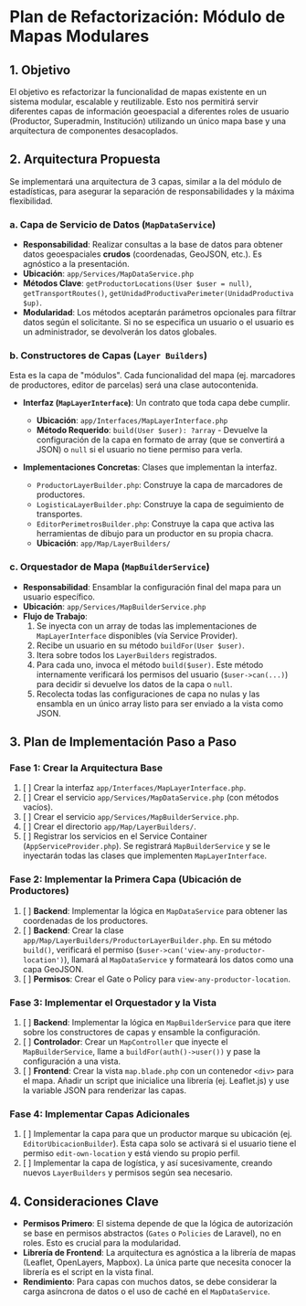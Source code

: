# Plan de Refactorización: Módulo de Mapas Modulares

## 1. Objetivo

El objetivo es refactorizar la funcionalidad de mapas existente en un sistema modular, escalable y reutilizable. Esto nos permitirá servir diferentes capas de información geoespacial a diferentes roles de usuario (Productor, Superadmin, Institución) utilizando un único mapa base y una arquitectura de componentes desacoplados.

## 2. Arquitectura Propuesta

Se implementará una arquitectura de 3 capas, similar a la del módulo de estadísticas, para asegurar la separación de responsabilidades y la máxima flexibilidad.

### a. Capa de Servicio de Datos (`MapDataService`)

*   **Responsabilidad**: Realizar consultas a la base de datos para obtener datos geoespaciales **crudos** (coordenadas, GeoJSON, etc.). Es agnóstico a la presentación.
*   **Ubicación**: `app/Services/MapDataService.php`
*   **Métodos Clave**: `getProductorLocations(User $user = null)`, `getTransportRoutes()`, `getUnidadProductivaPerimeter(UnidadProductiva $up)`.
*   **Modularidad**: Los métodos aceptarán parámetros opcionales para filtrar datos según el solicitante. Si no se especifica un usuario o el usuario es un administrador, se devolverán los datos globales.

### b. Constructores de Capas (`Layer Builders`)

Esta es la capa de "módulos". Cada funcionalidad del mapa (ej. marcadores de productores, editor de parcelas) será una clase autocontenida.

*   **Interfaz (`MapLayerInterface`)**: Un contrato que toda capa debe cumplir.
    *   **Ubicación**: `app/Interfaces/MapLayerInterface.php`
    *   **Método Requerido**: `build(User $user): ?array` - Devuelve la configuración de la capa en formato de array (que se convertirá a JSON) o `null` si el usuario no tiene permiso para verla.

*   **Implementaciones Concretas**: Clases que implementan la interfaz.
    *   `ProductorLayerBuilder.php`: Construye la capa de marcadores de productores.
    *   `LogisticaLayerBuilder.php`: Construye la capa de seguimiento de transportes.
    *   `EditorPerimetrosBuilder.php`: Construye la capa que activa las herramientas de dibujo para un productor en su propia chacra.
    *   **Ubicación**: `app/Map/LayerBuilders/`

### c. Orquestador de Mapa (`MapBuilderService`)

*   **Responsabilidad**: Ensamblar la configuración final del mapa para un usuario específico.
*   **Ubicación**: `app/Services/MapBuilderService.php`
*   **Flujo de Trabajo**:
    1.  Se inyecta con un array de todas las implementaciones de `MapLayerInterface` disponibles (vía Service Provider).
    2.  Recibe un usuario en su método `buildFor(User $user)`.
    3.  Itera sobre todos los `LayerBuilders` registrados.
    4.  Para cada uno, invoca el método `build($user)`. Este método internamente verificará los permisos del usuario (`$user->can(...)`) para decidir si devuelve los datos de la capa o `null`.
    5.  Recolecta todas las configuraciones de capa no nulas y las ensambla en un único array listo para ser enviado a la vista como JSON.

## 3. Plan de Implementación Paso a Paso

### Fase 1: Crear la Arquitectura Base

1.  [ ] Crear la interfaz `app/Interfaces/MapLayerInterface.php`.
2.  [ ] Crear el servicio `app/Services/MapDataService.php` (con métodos vacíos).
3.  [ ] Crear el servicio `app/Services/MapBuilderService.php`.
4.  [ ] Crear el directorio `app/Map/LayerBuilders/`.
5.  [ ] Registrar los servicios en el Service Container (`AppServiceProvider.php`). Se registrará `MapBuilderService` y se le inyectarán todas las clases que implementen `MapLayerInterface`.

### Fase 2: Implementar la Primera Capa (Ubicación de Productores)

1.  [ ] **Backend**: Implementar la lógica en `MapDataService` para obtener las coordenadas de los productores.
2.  [ ] **Backend**: Crear la clase `app/Map/LayerBuilders/ProductorLayerBuilder.php`. En su método `build()`, verificará el permiso (`$user->can('view-any-productor-location')`), llamará al `MapDataService` y formateará los datos como una capa GeoJSON.
3.  [ ] **Permisos**: Crear el Gate o Policy para `view-any-productor-location`.

### Fase 3: Implementar el Orquestador y la Vista

1.  [ ] **Backend**: Implementar la lógica en `MapBuilderService` para que itere sobre los constructores de capas y ensamble la configuración.
2.  [ ] **Controlador**: Crear un `MapController` que inyecte el `MapBuilderService`, llame a `buildFor(auth()->user())` y pase la configuración a una vista.
3.  [ ] **Frontend**: Crear la vista `map.blade.php` con un contenedor `<div>` para el mapa. Añadir un script que inicialice una librería (ej. Leaflet.js) y use la variable JSON para renderizar las capas.

### Fase 4: Implementar Capas Adicionales

1.  [ ] Implementar la capa para que un productor marque su ubicación (ej. `EditorUbicacionBuilder`). Esta capa solo se activará si el usuario tiene el permiso `edit-own-location` y está viendo su propio perfil.
2.  [ ] Implementar la capa de logística, y así sucesivamente, creando nuevos `LayerBuilders` y permisos según sea necesario.

## 4. Consideraciones Clave

*   **Permisos Primero**: El sistema depende de que la lógica de autorización se base en permisos abstractos (`Gates` o `Policies` de Laravel), no en roles. Esto es crucial para la modularidad.
*   **Librería de Frontend**: La arquitectura es agnóstica a la librería de mapas (Leaflet, OpenLayers, Mapbox). La única parte que necesita conocer la librería es el script en la vista final.
*   **Rendimiento**: Para capas con muchos datos, se debe considerar la carga asíncrona de datos o el uso de caché en el `MapDataService`.
